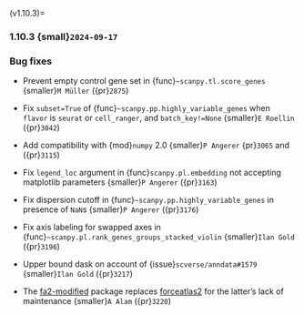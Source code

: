 (v1.10.3)=
### 1.10.3 {small}`2024-09-17`

### Bug fixes

- Prevent empty control gene set in {func}`~scanpy.tl.score_genes` {smaller}`M Müller` ({pr}`2875`)
- Fix `subset=True` of {func}`~scanpy.pp.highly_variable_genes` when `flavor` is `seurat` or `cell_ranger`, and `batch_key!=None` {smaller}`E Roellin` ({pr}`3042`)
- Add compatibility with {mod}`numpy` 2.0 {smaller}`P Angerer` {pr}`3065` and ({pr}`3115`)
- Fix `legend_loc` argument in {func}`scanpy.pl.embedding` not accepting matplotlib parameters {smaller}`P Angerer` ({pr}`3163`)
- Fix dispersion cutoff in {func}`~scanpy.pp.highly_variable_genes` in presence of `NaN`s {smaller}`P Angerer` ({pr}`3176`)
- Fix axis labeling for swapped axes in {func}`~scanpy.pl.rank_genes_groups_stacked_violin` {smaller}`Ilan Gold` ({pr}`3196`)
- Upper bound dask on account of {issue}`scverse/anndata#1579` {smaller}`Ilan Gold` ({pr}`3217`)
- The [fa2-modified][] package replaces [forceatlas2][] for the latter’s lack of maintenance {smaller}`A Alam` ({pr}`3220`)

  [fa2-modified]: https://github.com/AminAlam/fa2_modified
  [forceatlas2]: https://github.com/bhargavchippada/forceatlas2
